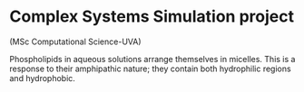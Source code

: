 # Complex Systems Simulation project
(MSc Computational Science-UVA)


Phospholipids in aqueous solutions arrange themselves in micelles. This is a response to their amphipathic nature; they contain both hydrophilic regions and hydrophobic.

